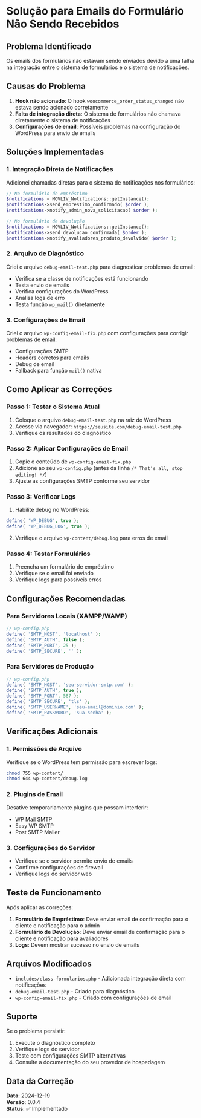 # Solução para Emails do Formulário Não Sendo Recebidos

## Problema Identificado

Os emails dos formulários não estavam sendo enviados devido a uma falha na integração entre o sistema de formulários e o sistema de notificações.

## Causas do Problema

1. **Hook não acionado**: O hook `woocommerce_order_status_changed` não estava sendo acionado corretamente
2. **Falta de integração direta**: O sistema de formulários não chamava diretamente o sistema de notificações
3. **Configurações de email**: Possíveis problemas na configuração do WordPress para envio de emails

## Soluções Implementadas

### 1. Integração Direta de Notificações

Adicionei chamadas diretas para o sistema de notificações nos formulários:

```php
// No formulário de empréstimo
$notifications = MOVLIV_Notifications::getInstance();
$notifications->send_emprestimo_confirmado( $order );
$notifications->notify_admin_nova_solicitacao( $order );

// No formulário de devolução
$notifications = MOVLIV_Notifications::getInstance();
$notifications->send_devolucao_confirmada( $order );
$notifications->notify_avaliadores_produto_devolvido( $order );
```

### 2. Arquivo de Diagnóstico

Criei o arquivo `debug-email-test.php` para diagnosticar problemas de email:

- Verifica se a classe de notificações está funcionando
- Testa envio de emails
- Verifica configurações do WordPress
- Analisa logs de erro
- Testa função `wp_mail()` diretamente

### 3. Configurações de Email

Criei o arquivo `wp-config-email-fix.php` com configurações para corrigir problemas de email:

- Configurações SMTP
- Headers corretos para emails
- Debug de email
- Fallback para função `mail()` nativa

## Como Aplicar as Correções

### Passo 1: Testar o Sistema Atual

1. Coloque o arquivo `debug-email-test.php` na raiz do WordPress
2. Acesse via navegador: `https://seusite.com/debug-email-test.php`
3. Verifique os resultados do diagnóstico

### Passo 2: Aplicar Configurações de Email

1. Copie o conteúdo de `wp-config-email-fix.php`
2. Adicione ao seu `wp-config.php` (antes da linha `/* That's all, stop editing! */`)
3. Ajuste as configurações SMTP conforme seu servidor

### Passo 3: Verificar Logs

1. Habilite debug no WordPress:
```php
define( 'WP_DEBUG', true );
define( 'WP_DEBUG_LOG', true );
```

2. Verifique o arquivo `wp-content/debug.log` para erros de email

### Passo 4: Testar Formulários

1. Preencha um formulário de empréstimo
2. Verifique se o email foi enviado
3. Verifique logs para possíveis erros

## Configurações Recomendadas

### Para Servidores Locais (XAMPP/WAMP)

```php
// wp-config.php
define( 'SMTP_HOST', 'localhost' );
define( 'SMTP_AUTH', false );
define( 'SMTP_PORT', 25 );
define( 'SMTP_SECURE', '' );
```

### Para Servidores de Produção

```php
// wp-config.php
define( 'SMTP_HOST', 'seu-servidor-smtp.com' );
define( 'SMTP_AUTH', true );
define( 'SMTP_PORT', 587 );
define( 'SMTP_SECURE', 'tls' );
define( 'SMTP_USERNAME', 'seu-email@dominio.com' );
define( 'SMTP_PASSWORD', 'sua-senha' );
```

## Verificações Adicionais

### 1. Permissões de Arquivo

Verifique se o WordPress tem permissão para escrever logs:
```bash
chmod 755 wp-content/
chmod 644 wp-content/debug.log
```

### 2. Plugins de Email

Desative temporariamente plugins que possam interferir:
- WP Mail SMTP
- Easy WP SMTP
- Post SMTP Mailer

### 3. Configurações do Servidor

- Verifique se o servidor permite envio de emails
- Confirme configurações de firewall
- Verifique logs do servidor web

## Teste de Funcionamento

Após aplicar as correções:

1. **Formulário de Empréstimo**: Deve enviar email de confirmação para o cliente e notificação para o admin
2. **Formulário de Devolução**: Deve enviar email de confirmação para o cliente e notificação para avaliadores
3. **Logs**: Devem mostrar sucesso no envio de emails

## Arquivos Modificados

- `includes/class-formularios.php` - Adicionada integração direta com notificações
- `debug-email-test.php` - Criado para diagnóstico
- `wp-config-email-fix.php` - Criado com configurações de email

## Suporte

Se o problema persistir:

1. Execute o diagnóstico completo
2. Verifique logs do servidor
3. Teste com configurações SMTP alternativas
4. Consulte a documentação do seu provedor de hospedagem

## Data da Correção

**Data**: 2024-12-19  
**Versão**: 0.0.4  
**Status**: ✅ Implementado
